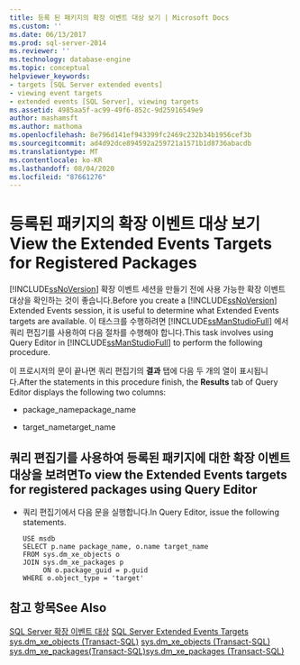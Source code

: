 ```yaml
---
title: 등록 된 패키지의 확장 이벤트 대상 보기 | Microsoft Docs
ms.custom: ''
ms.date: 06/13/2017
ms.prod: sql-server-2014
ms.reviewer: ''
ms.technology: database-engine
ms.topic: conceptual
helpviewer_keywords:
- targets [SQL Server extended events]
- viewing event targets
- extended events [SQL Server], viewing targets
ms.assetid: 4985aa5f-ac99-49f6-852c-9d25916549e9
author: mashamsft
ms.author: mathoma
ms.openlocfilehash: 8e796d141ef943399fc2469c232b34b1956cef3b
ms.sourcegitcommit: ad4d92dce894592a259721a1571b1d8736abacdb
ms.translationtype: MT
ms.contentlocale: ko-KR
ms.lasthandoff: 08/04/2020
ms.locfileid: "87661276"
---
```

# <a name="view-the-extended-events-targets-for-registered-packages"></a><span data-ttu-id="c2134-102">등록된 패키지의 확장 이벤트 대상 보기</span><span class="sxs-lookup"><span data-stu-id="c2134-102">View the Extended Events Targets for Registered Packages</span></span>
  <span data-ttu-id="c2134-103">[!INCLUDE[ssNoVersion](../includes/ssnoversion-md.md)] 확장 이벤트 세션을 만들기 전에 사용 가능한 확장 이벤트 대상을 확인하는 것이 좋습니다.</span><span class="sxs-lookup"><span data-stu-id="c2134-103">Before you create a [!INCLUDE[ssNoVersion](../includes/ssnoversion-md.md)] Extended Events session, it is useful to determine what Extended Events targets are available.</span></span> <span data-ttu-id="c2134-104">이 태스크를 수행하려면 [!INCLUDE[ssManStudioFull](../includes/ssmanstudiofull-md.md)] 에서 쿼리 편집기를 사용하여 다음 절차를 수행해야 합니다.</span><span class="sxs-lookup"><span data-stu-id="c2134-104">This task involves using Query Editor in [!INCLUDE[ssManStudioFull](../includes/ssmanstudiofull-md.md)] to perform the following procedure.</span></span>  
  
 <span data-ttu-id="c2134-105">이 프로시저의 문이 끝나면 쿼리 편집기의 **결과** 탭에 다음 두 개의 열이 표시됩니다.</span><span class="sxs-lookup"><span data-stu-id="c2134-105">After the statements in this procedure finish, the **Results** tab of Query Editor displays the following two columns:</span></span>  
  
-   <span data-ttu-id="c2134-106">package_name</span><span class="sxs-lookup"><span data-stu-id="c2134-106">package_name</span></span>  
  
-   <span data-ttu-id="c2134-107">target_name</span><span class="sxs-lookup"><span data-stu-id="c2134-107">target_name</span></span>  
  
## <a name="to-view-the-extended-events-targets-for-registered-packages-using-query-editor"></a><span data-ttu-id="c2134-108">쿼리 편집기를 사용하여 등록된 패키지에 대한 확장 이벤트 대상을 보려면</span><span class="sxs-lookup"><span data-stu-id="c2134-108">To view the Extended Events targets for registered packages using Query Editor</span></span>  
  
-   <span data-ttu-id="c2134-109">쿼리 편집기에서 다음 문을 실행합니다.</span><span class="sxs-lookup"><span data-stu-id="c2134-109">In Query Editor, issue the following statements.</span></span>  
  
    ```  
    USE msdb  
    SELECT p.name package_name, o.name target_name  
    FROM sys.dm_xe_objects o  
    JOIN sys.dm_xe_packages p  
         ON o.package_guid = p.guid  
    WHERE o.object_type = 'target'  
    ```  
  
## <a name="see-also"></a><span data-ttu-id="c2134-110">참고 항목</span><span class="sxs-lookup"><span data-stu-id="c2134-110">See Also</span></span>  
 <span data-ttu-id="c2134-111">[SQL Server 확장 이벤트 대상](../../2014/database-engine/sql-server-extended-events-targets.md) </span><span class="sxs-lookup"><span data-stu-id="c2134-111">[SQL Server Extended Events Targets](../../2014/database-engine/sql-server-extended-events-targets.md) </span></span>  
 <span data-ttu-id="c2134-112">[sys.dm_xe_objects &#40;Transact-SQL&#41;](/sql/relational-databases/system-dynamic-management-views/sys-dm-xe-objects-transact-sql) </span><span class="sxs-lookup"><span data-stu-id="c2134-112">[sys.dm_xe_objects &#40;Transact-SQL&#41;](/sql/relational-databases/system-dynamic-management-views/sys-dm-xe-objects-transact-sql) </span></span>  
 [<span data-ttu-id="c2134-113">sys.dm_xe_packages&#40;Transact-SQL&#41;</span><span class="sxs-lookup"><span data-stu-id="c2134-113">sys.dm_xe_packages &#40;Transact-SQL&#41;</span></span>](/sql/relational-databases/system-dynamic-management-views/sys-dm-xe-packages-transact-sql)  
  
  
